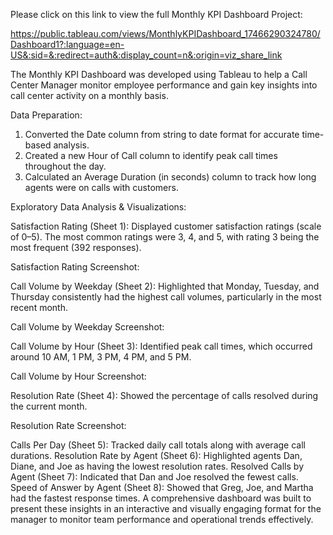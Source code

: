 Please click on this link to view the full Monthly KPI Dashboard Project: 

https://public.tableau.com/views/MonthlyKPIDashboard_17466290324780/Dashboard1?:language=en-US&:sid=&:redirect=auth&:display_count=n&:origin=viz_share_link


The Monthly KPI Dashboard was developed using Tableau to help a Call Center Manager monitor employee performance and gain key insights into call center activity on a monthly basis.

Data Preparation:

1. Converted the Date column from string to date format for accurate time-based analysis.
2. Created a new Hour of Call column to identify peak call times throughout the day.
3. Calculated an Average Duration (in seconds) column to track how long agents were on calls with customers.

Exploratory Data Analysis & Visualizations:

Satisfaction Rating (Sheet 1): Displayed customer satisfaction ratings (scale of 0–5). The most common ratings were 3, 4, and 5, with rating 3 being the most frequent (392 responses).

Satisfaction Rating Screenshot: 


Call Volume by Weekday (Sheet 2): Highlighted that Monday, Tuesday, and Thursday consistently had the highest call volumes, particularly in the most recent month.

Call Volume by Weekday Screenshot: 


Call Volume by Hour (Sheet 3): Identified peak call times, which occurred around 10 AM, 1 PM, 3 PM, 4 PM, and 5 PM.

Call Volume by Hour Screenshot: 


Resolution Rate (Sheet 4): Showed the percentage of calls resolved during the current month.

Resolution Rate Screenshot: 


Calls Per Day (Sheet 5): Tracked daily call totals along with average call durations.
Resolution Rate by Agent (Sheet 6): Highlighted agents Dan, Diane, and Joe as having the lowest resolution rates.
Resolved Calls by Agent (Sheet 7): Indicated that Dan and Joe resolved the fewest calls.
Speed of Answer by Agent (Sheet 8): Showed that Greg, Joe, and Martha had the fastest response times.
A comprehensive dashboard was built to present these insights in an interactive and visually engaging format for the manager to monitor team performance and operational trends effectively.
